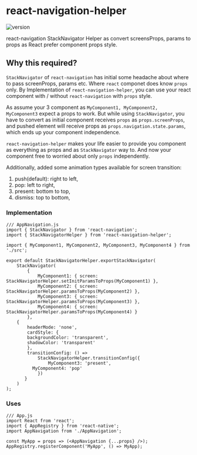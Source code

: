 # react-navigation-helper
![version](https://img.shields.io/badge/version-0.0.2-green.svg)

react-navigation StackNavigator Helper as convert screensProps, params to props as React prefer component props style.

## Why this required?
`StackNavigator` of `react-navigation` has initial some headache about where to pass screenProps, params etc. Where `react` componet does know `props` only. By Implementation of `react-navigation-helper`, you can use your react component with / without `react-navigation` with `props` style.

As assume your 3 component as `MyComponent1, MyComponent2, MyComponent3` expect a props to work. But while using
`StackNavigator`, you have to convert as initial component receives `props` as `props.screenProps`, and pushed element will receive props as `props.navigation.state.params`, which ends up your component independence.

`react-navigation-helper` makes your life easier to provide you component as everything as props and as `StackNavigator` way to. And now your component free to worried about only `props` independently.

Additionally, added some animation types available for screen transition:
1. push(default): right to left,
1. pop: left to right,
1. present: bottom to top,
1. dismiss: top to bottom,

### Implementation
```javascipt
/// AppNavigation.js
import { StackNavigator } from 'react-navigation';
import { StackNavigatorHelper } from 'react-navigation-helper';

import { MyComponent1, MyComponent2, MyComponent3, MyComponent4 } from './src';

export default StackNavigatorHelper.exportStackNavigator(
	StackNavigator(
		{
			MyComponent1: { screen: StackNavigatorHelper.setInitParamsToProps(MyComponent1) },
			MyComponent2: { screen: StackNavigatorHelper.paramsToProps(MyComponent2) },
			MyComponent3: { screen: StackNavigatorHelper.paramsToProps(MyComponent3) },
			MyComponent4: { screen: StackNavigatorHelper.paramsToProps(MyComponent4) }
		},
    {
  		headerMode: 'none',
  		cardStyle: {
        backgroundColor: 'transparent',
        shadowColor: 'transparent'
  		},
  		transitionConfig: () =>
  			StackNavigatorHelper.transitionConfig({
  				MyComponent3: 'present',
          MyComponent4: 'pop'
  			})
	   }
	)
);
```

### Uses
```javascipt
/// App.js
import React from 'react';
import { AppRegistry } from 'react-native';
import AppNavigation from './AppNavigation';

const MyApp = props => (<AppNavigation {...props} />);
AppRegistry.registerComponent('MyApp', () => MyApp);
```
